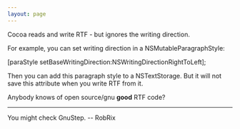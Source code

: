 ```yaml
---
layout: page
---
```


Cocoa reads and write RTF - but ignores the writing direction. 

For example, you can set writing direction in a NSMutableParagraphStyle:

    
[paraStyle setBaseWritingDirection:NSWritingDirectionRightToLeft];


Then you can add this paragraph style to a NSTextStorage. But it will not save this attribute when you write RTF from it. 

Anybody knows of open source/gnu **good** RTF code?

----

You might check GnuStep. -- RobRix
